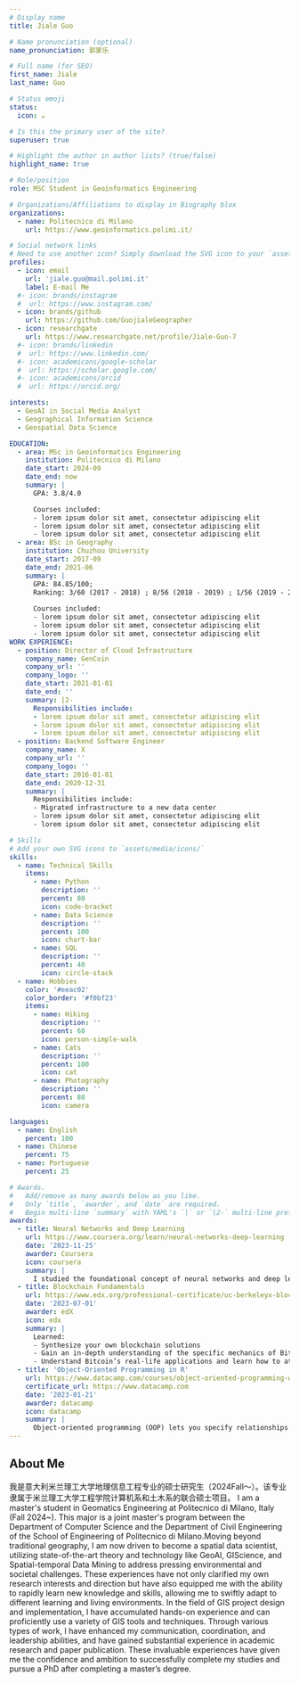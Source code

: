```yaml
---
# Display name
title: Jiale Guo

# Name pronunciation (optional)
name_pronunciation: 郭家乐

# Full name (for SEO)
first_name: Jiale
last_name: Guo

# Status emoji
status:
  icon: ☕️

# Is this the primary user of the site?
superuser: true

# Highlight the author in author lists? (true/false)
highlight_name: true

# Role/position
role: MSC Student in Geoinformatics Engineering

# Organizations/Affiliations to display in Biography blox
organizations:
  - name: Politecnico di Milano
    url: https://www.geoinformatics.polimi.it/

# Social network links
# Need to use another icon? Simply download the SVG icon to your `assets/media/icons/` folder.
profiles:
  - icon: email
    url: 'jiale.guo@mail.polimi.it'
    label: E-mail Me
  #- icon: brands/instagram
  #  url: https://www.instagram.com/
  - icon: brands/github
    url: https://github.com/GuojialeGeographer
  - icon: researchgate
    url: https://www.researchgate.net/profile/Jiale-Guo-7
  #- icon: brands/linkedin
  #  url: https://www.linkedin.com/
  #- icon: academicons/google-scholar
  #  url: https://scholar.google.com/
  #- icon: academicons/orcid
  #  url: https://orcid.org/

interests:
  - GeoAI in Social Media Analyst
  - Geographical Information Science
  - Geospatial Data Science

EDUCATION:
  - area: MSc in Geoinformatics Engineering
    institution: Politecnico di Milano
    date_start: 2024-09
    date_end: now
    summary: |
      GPA: 3.8/4.0

      Courses included:
      - lorem ipsum dolor sit amet, consectetur adipiscing elit
      - lorem ipsum dolor sit amet, consectetur adipiscing elit
      - lorem ipsum dolor sit amet, consectetur adipiscing elit
  - area: BSc in Geography
    institution: Chuzhou University
    date_start: 2017-09
    date_end: 2021-06
    summary: |
      GPA: 84.85/100; 
      Ranking: 3/60 (2017 - 2018) ; 8/56 (2018 - 2019) ; 1/56 (2019 - 2020) 
      
      Courses included:
      - lorem ipsum dolor sit amet, consectetur adipiscing elit
      - lorem ipsum dolor sit amet, consectetur adipiscing elit
      - lorem ipsum dolor sit amet, consectetur adipiscing elit
WORK EXPERIENCE:
  - position: Director of Cloud Infrastructure
    company_name: GenCoin
    company_url: ''
    company_logo: ''
    date_start: 2021-01-01
    date_end: ''
    summary: |2-
      Responsibilities include:
      - lorem ipsum dolor sit amet, consectetur adipiscing elit
      - lorem ipsum dolor sit amet, consectetur adipiscing elit
      - lorem ipsum dolor sit amet, consectetur adipiscing elit
  - position: Backend Software Engineer
    company_name: X
    company_url: ''
    company_logo: ''
    date_start: 2016-01-01
    date_end: 2020-12-31
    summary: |
      Responsibilities include:
      - Migrated infrastructure to a new data center
      - lorem ipsum dolor sit amet, consectetur adipiscing elit
      - lorem ipsum dolor sit amet, consectetur adipiscing elit

# Skills
# Add your own SVG icons to `assets/media/icons/`
skills:
  - name: Technical Skills
    items:
      - name: Python
        description: ''
        percent: 80
        icon: code-bracket
      - name: Data Science
        description: ''
        percent: 100
        icon: chart-bar
      - name: SQL
        description: ''
        percent: 40
        icon: circle-stack
  - name: Hobbies
    color: '#eeac02'
    color_border: '#f0bf23'
    items:
      - name: Hiking
        description: ''
        percent: 60
        icon: person-simple-walk
      - name: Cats
        description: ''
        percent: 100
        icon: cat
      - name: Photography
        description: ''
        percent: 80
        icon: camera

languages:
  - name: English
    percent: 100
  - name: Chinese
    percent: 75
  - name: Portuguese
    percent: 25

# Awards.
#   Add/remove as many awards below as you like.
#   Only `title`, `awarder`, and `date` are required.
#   Begin multi-line `summary` with YAML's `|` or `|2-` multi-line prefix and indent 2 spaces below.
awards:
  - title: Neural Networks and Deep Learning
    url: https://www.coursera.org/learn/neural-networks-deep-learning
    date: '2023-11-25'
    awarder: Coursera
    icon: coursera
    summary: |
      I studied the foundational concept of neural networks and deep learning. By the end, I was familiar with the significant technological trends driving the rise of deep learning; build, train, and apply fully connected deep neural networks; implement efficient (vectorized) neural networks; identify key parameters in a neural network’s architecture; and apply deep learning to your own applications.
  - title: Blockchain Fundamentals
    url: https://www.edx.org/professional-certificate/uc-berkeleyx-blockchain-fundamentals
    date: '2023-07-01'
    awarder: edX
    icon: edx
    summary: |
      Learned:
      - Synthesize your own blockchain solutions
      - Gain an in-depth understanding of the specific mechanics of Bitcoin
      - Understand Bitcoin’s real-life applications and learn how to attack and destroy Bitcoin, Ethereum, smart contracts and Dapps, and alternatives to Bitcoin’s Proof-of-Work consensus algorithm
  - title: 'Object-Oriented Programming in R'
    url: https://www.datacamp.com/courses/object-oriented-programming-with-s3-and-r6-in-r
    certificate_url: https://www.datacamp.com
    date: '2023-01-21'
    awarder: datacamp
    icon: datacamp
    summary: |
      Object-oriented programming (OOP) lets you specify relationships between functions and the objects that they can act on, helping you manage complexity in your code. This is an intermediate level course, providing an introduction to OOP, using the S3 and R6 systems. S3 is a great day-to-day R programming tool that simplifies some of the functions that you write. R6 is especially useful for industry-specific analyses, working with web APIs, and building GUIs.
---
```


## About Me

我是意大利米兰理工大学地理信息工程专业的硕士研究生（2024Fall～）。该专业隶属于米兰理工大学工程学院计算机系和土木系的联合硕士项目。
I am a master's student in Geomatics Engineering at Politecnico di Milano, Italy (Fall 2024~). This major is a joint master's program between the Department of Computer Science and the Department of Civil Engineering of the School of Engineering of Politecnico di Milano.Moving beyond traditional geography, I am now driven to become a spatial data scientist, utilizing state-of-the-art theory and technology like GeoAI, GIScience, and Spatial-temporal Data Mining to address pressing environmental and societal challenges. These experiences have not only clarified my own research interests and direction but have also equipped me with the ability to rapidly learn new knowledge and skills, allowing me to swiftly adapt to different learning and living environments. In the field of GIS project design and implementation, I have accumulated hands-on experience and can proficiently use a variety of GIS tools and techniques. Through various types of work, I have enhanced my communication, coordination, and leadership abilities, and have gained substantial experience in academic research and paper publication. These invaluable experiences have given me the confidence and ambition to successfully complete my studies and pursue a PhD after completing a master’s degree.
